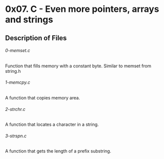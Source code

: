 # 0x07. C - Even more pointers, arrays and strings

## Description of Files

<h6>0-memset.c</h6>
Function that fills memory with a constant byte. Similar to memset from string.h

<h6>1-memcpy.c</h6>
A function that copies memory area.

<h6>2-strchr.c</h6>
A function that locates a character in a string.

<h6>3-strspn.c</h6>
A  function that gets the length of a prefix substring.

<h6></h6>


<h6></h6>
<h6></h6>
